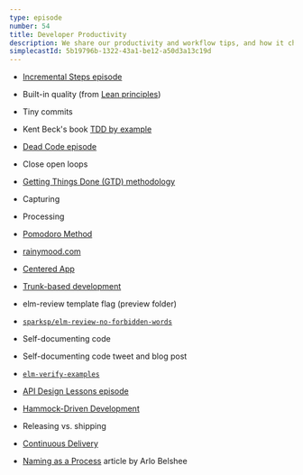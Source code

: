 ```yaml
---
type: episode
number: 54
title: Developer Productivity
description: We share our productivity and workflow tips, and how it changes the way we write Elm code.
simplecastId: 5b19796b-1322-43a1-be12-a50d3a13c19d
---
```


- [Incremental Steps episode](https://elm-radio.com/episode/incremental-steps)
- Built-in quality (from [Lean principles](https://www.infoq.com/articles/poppendieck-implementing-lean/))
- Tiny commits
- Kent Beck's book [TDD by example](https://www.amazon.com/Test-Driven-Development-Kent-Beck/dp/0321146530)
- [Dead Code episode](https://elm-radio.com/episode/dead-code)
- Close open loops
- [Getting Things Done (GTD) methodology](https://gettingthingsdone.com/what-is-gtd/)
- Capturing
- Processing
- [Pomodoro Method](https://francescocirillo.com/pages/pomodoro-technique)
- [rainymood.com](https://rainymood.com/)
- [Centered App](https://www.centered.app/)

- [Trunk-based development](https://martinfowler.com/articles/branching-patterns.html#Trunk-basedDevelopment)
- elm-review template flag (preview folder)
- [`sparksp/elm-review-no-forbidden-words`](https://package.elm-lang.org/packages/sparksp/elm-review-forbidden-words/latest/)
- Self-documenting code
- Self-documenting code tweet and blog post
- [`elm-verify-examples`](https://github.com/stoeffel/elm-verify-examples)
- [API Design Lessons episode](https://elm-radio.com/episode/api-design-lessons)
- [Hammock-Driven Development](https://www.youtube.com/watch?v=f84n5oFoZBc)
- Releasing vs. shipping
- [Continuous Delivery](https://martinfowler.com/bliki/ContinuousDelivery.html)
- [Naming as a Process](https://www.digdeeproots.com/articles/on/naming-process/) article by Arlo Belshee
